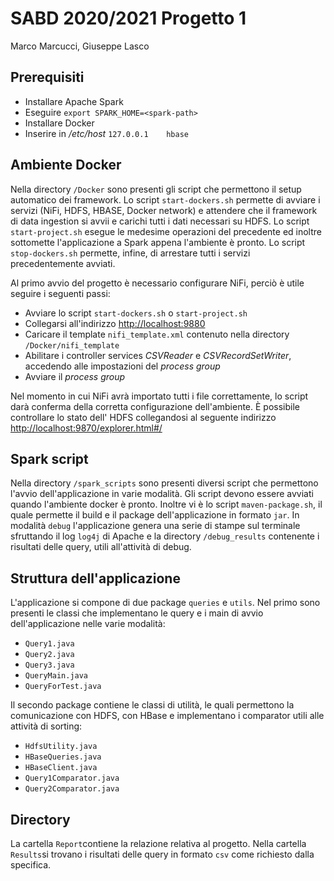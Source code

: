 # SABD 2020/2021 Progetto 1
Marco Marcucci, Giuseppe Lasco

## Prerequisiti
* Installare Apache Spark
* Eseguire `export SPARK_HOME=<spark-path> `
* Installare Docker
* Inserire in */etc/host* `127.0.0.1	hbase`
## Ambiente Docker
Nella directory `/Docker` sono presenti gli script che permettono il setup automatico dei framework. Lo script `start-dockers.sh` permette di avviare i servizi (NiFi, HDFS, HBASE, Docker network) e attendere che il framework di data ingestion si avvii e carichi tutti i dati necessari su HDFS. Lo script `start-project.sh` esegue le medesime operazioni del precedente ed inoltre sottomette l'applicazione a Spark appena l'ambiente è pronto.
Lo script `stop-dockers.sh` permette, infine, di arrestare tutti i servizi precedentemente avviati.

Al primo avvio del progetto è necessario configurare NiFi, perciò è utile seguire i seguenti passi:

* Avviare lo script `start-dockers.sh` o `start-project.sh`
* Collegarsi all'indirizzo <http://localhost:9880>
* Caricare il template `nifi_template.xml` contenuto nella directory `/Docker/nifi_template`
* Abilitare i controller services *CSVReader* e *CSVRecordSetWriter*, accedendo alle impostazioni del *process group*
* Avviare il *process group*

Nel momento in cui NiFi avrà importato tutti i file correttamente, lo script darà conferma della corretta configurazione dell'ambiente.
È possibile controllare lo stato dell' HDFS collegandosi al seguente indirizzo <http://localhost:9870/explorer.html#/>
## Spark script
Nella directory `/spark_scripts` sono presenti diversi script che permettono l'avvio dell'applicazione in varie modalità. Gli script devono essere avviati quando l'ambiente docker è pronto. Inoltre vi è lo script `maven-package.sh`, il quale permette il build e il package dell'applicazione in formato `jar`. In modalità `debug` l'applicazione genera una serie di stampe sul terminale sfruttando il log `log4j` di Apache e la directory `/debug_results` contenente i risultati delle query, utili all'attività di debug.

## Struttura dell'applicazione
L'applicazione si compone di due package `queries` e `utils`. Nel primo sono presenti le classi che implementano le query e i main di avvio dell'applicazione nelle varie modalità:

- `Query1.java`
- `Query2.java`
- `Query3.java`
- `QueryMain.java`
- `QueryForTest.java`

Il secondo package contiene le classi di utilità, le quali permettono la comunicazione con HDFS, con HBase e implementano i comparator utili alle attività di sorting:

- `HdfsUtility.java`
- `HBaseQueries.java`
- `HBaseClient.java`
- `Query1Comparator.java`
- `Query2Comparator.java`

## Directory
La cartella `Report`contiene la relazione relativa al progetto. Nella cartella `Results`si trovano i risultati delle query in formato `csv` come richiesto dalla specifica.
